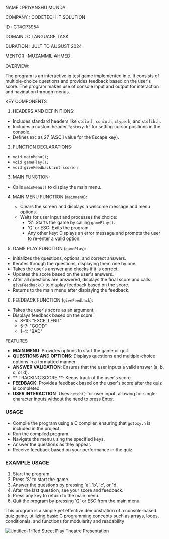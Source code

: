 NAME : PRIYANSHU MUNDA

COMPANY : CODETECH IT SOLUTION

ID : CT4CP3954

DOMAIN : C LANGUAGE TASK 

DURATION : JULT TO AUGUST 2024

MENTOR : MUZAMMIL AHMED





 OVERVIEW:


 
The program is an interactive iq test game implemented in c. It consists of multiple-choice questions and provides feedback based on the user's score. The program makes use of console input and output for interaction and navigation through menus.

KEY COMPONENTS
1.  HEADERS AND DEFINITIONS:
   - Includes standard headers like `stdio.h`, `conio.h`, `ctype.h`, and `stdlib.h`.
   - Includes a custom header `"gotoxy.h"` for setting cursor positions in the console.
   - Defines `ESC` as 27 (ASCII value for the Escape key).

2.  FUNCTION DECLARATIONS:
   - `void mainMenu();`
   - `void gamePlay();`
   - `void giveFeedback(int score);`

3.  MAIN FUNCTION:
   - Calls `mainMenu()` to display the main menu.

4. MAIN MENU FUNCTION (`mainmenu`):
   - Clears the screen and displays a welcome message and menu options.
   - Waits for user input and processes the choice:
     - 'S': Starts the game by calling `gamePlay()`.
     - 'Q' or ESC: Exits the program.
     - Any other key: Displays an error message and prompts the user to re-enter a valid option.

5.  GAME PLAY FUNCTION (`gamePlay`):
   - Initializes the questions, options, and correct answers.
   - Iterates through the questions, displaying them one by one.
   - Takes the user's answer and checks if it is correct.
   - Updates the score based on the user's answers.
   - After all questions are answered, displays the final score and calls `giveFeedback()` to display feedback based on the score.
   - Returns to the main menu after displaying the feedback.


6.  FEEDBACK FUNCTION (`giveFeedback`):
   - Takes the user's score as an argument.
   - Displays feedback based on the score:
     - 8-10: "EXCELLENT"
     - 5-7: "GOOD"
     - 1-4: "BAD"

 FEATURES
- **MAIN MENU**: Provides options to start the game or quit.
- **QUESTIONS AND OPTIONS**: Displays questions and multiple-choice options in a formatted manner.
- **ANSWER VALIDATION**: Ensures that the user inputs a valid answer (a, b, c, or d).
- ** TRACKING SCORE **: Keeps track of the user's score.
- **FEEDBACK**: Provides feedback based on the user's score after the quiz is completed.
- **USER INTERACTION**: Uses `getch()` for user input, allowing for single-character inputs without the need to press Enter.

### USAGE
- Compile the program using a C compiler, ensuring that `gotoxy.h` is included in the project.
- Run the compiled program.
- Navigate the menu using the specified keys.
- Answer the questions as they appear.
- Receive feedback based on your performance in the quiz.

### EXAMPLE USAGE
1. Start the program.
2. Press 'S' to start the game.
3. Answer the questions by pressing 'a', 'b', 'c', or 'd'.
4. After the last question, see your score and feedback.
5. Press any key to return to the main menu.
6. Quit the program by pressing 'Q' or ESC from the main menu.

This program is a simple yet effective demonstration of a console-based quiz game, utilizing basic C programming concepts such as arrays, loops, conditionals, and functions for modularity and readability



![Untitled-1-Red Street Play Theatre Presentation](https://github.com/user-attachments/assets/b47ac6e6-57b3-429b-a0bb-30b3e39c7c73)


